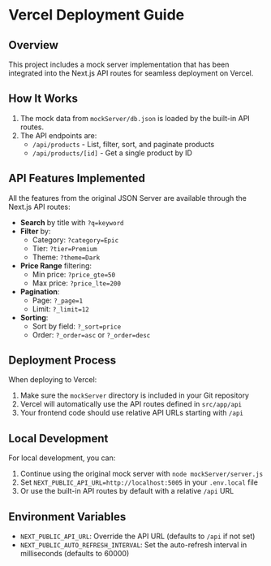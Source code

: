 # Vercel Deployment Guide

## Overview

This project includes a mock server implementation that has been integrated into the Next.js API routes for seamless deployment on Vercel.

## How It Works

1. The mock data from `mockServer/db.json` is loaded by the built-in API routes.
2. The API endpoints are:
   - `/api/products` - List, filter, sort, and paginate products
   - `/api/products/[id]` - Get a single product by ID

## API Features Implemented

All the features from the original JSON Server are available through the Next.js API routes:

- **Search** by title with `?q=keyword`
- **Filter** by:
  - Category: `?category=Epic`
  - Tier: `?tier=Premium`
  - Theme: `?theme=Dark`
- **Price Range** filtering:
  - Min price: `?price_gte=50`
  - Max price: `?price_lte=200`
- **Pagination**:
  - Page: `?_page=1`
  - Limit: `?_limit=12`
- **Sorting**:
  - Sort by field: `?_sort=price`
  - Order: `?_order=asc` or `?_order=desc`

## Deployment Process

When deploying to Vercel:

1. Make sure the `mockServer` directory is included in your Git repository
2. Vercel will automatically use the API routes defined in `src/app/api`
3. Your frontend code should use relative API URLs starting with `/api`

## Local Development

For local development, you can:

1. Continue using the original mock server with `node mockServer/server.js`
2. Set `NEXT_PUBLIC_API_URL=http://localhost:5005` in your `.env.local` file
3. Or use the built-in API routes by default with a relative `/api` URL

## Environment Variables

- `NEXT_PUBLIC_API_URL`: Override the API URL (defaults to `/api` if not set)
- `NEXT_PUBLIC_AUTO_REFRESH_INTERVAL`: Set the auto-refresh interval in milliseconds (defaults to 60000)
